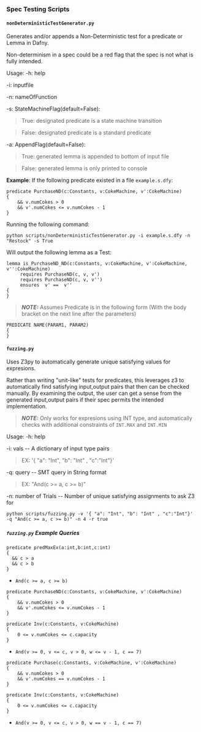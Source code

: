 ### Spec Testing Scripts 

#### `nonDeterministicTestGenerator.py`

Generates and/or appends a Non-Deterministic test for a predicate or Lemma in Dafny.

Non-determinism in a spec could be a red flag that the spec is not what is fully intended.

Usage:
-h: help 

-i: inputfile    

-n: nameOfFunction 

-s: StateMachineFlag(default=False): 
>True: designated predicate is a state machine transition

>False: designated predicate is a standard predicate

-a: AppendFlag(default=False): 
>True: generated lemma is appended to bottom of input file

>False: generated lemma is only printed to console

**Example**: 
If the following predicate existed in a file `example.s.dfy`:

```
predicate PurchaseND(c:Constants, v:CokeMachine, v':CokeMachine) 
{
    && v.numCokes > 0
    && v'.numCokes <= v.numCokes - 1
}
```
Running the following command:

 `python scripts/nonDeterministicTestGenerator.py -i example.s.dfy -n "Restock" -s True`
 
 Will output the following lemma as a Test:
 
```
lemma is_PurchaseND_ND(c:Constants, v:CokeMachine, v':CokeMachine, v'':CokeMachine)
     requires PurchaseND(c, v, v')
     requires PurchaseND(c, v, v'')
     ensures  v' ==  v''
{
}
```

> **_NOTE:_**  Assumes Predicate is in the following form (With the body bracket on the next line after the parameters)

```
PREDICATE NAME(PARAM1, PARAM2)
{
}
```

#### `fuzzing.py`

Uses Z3py to automatically generate unique satisfying values for expresions. 

Rather than writing "unit-like" tests for predicates, this leverages z3 to automatically find
satisfying input,output pairs that then can be checked manually. By examining the output, the user can get a sense from the generated input,output pairs if their spec permits the intended implementation. 

> **_NOTE:_** Only works for expresions using INT type, and automatically checks with additional constraints of `INT.MAX` and `INT.MIN`

Usage:
-h: help 

-i: vals -- A dictionary of input type pairs

>EX:  '{ "a": "Int", "b": "Int" , "c":"Int"}'    

-q: query -- SMT query in String format

>EX: "And(c >= a, c >= b)" 

-n: number of Trials -- Number of unique satisfying assignments to ask Z3 for

`python scripts/fuzzing.py -v '{ "a": "Int", "b": "Int" , "c":"Int"}'  -q "And(c >= a, c >= b)" -n 4 -r true`

##### `fuzzing.py` Example Queries

```
predicate predMaxEx(a:int,b:int,c:int)
{
  && c > a
  && c > b
}
```

* `And(c >= a, c >= b)`

```
predicate PurchaseND(c:Constants, v:CokeMachine, v':CokeMachine) 
{
    && v.numCokes > 0
    && v'.numCokes <= v.numCokes - 1
}

predicate Inv(c:Constants, v:CokeMachine) 
{
    0 <= v.numCokes <= c.capacity
}
```

*  `And(v >= 0, v <= c, v > 0, w <= v - 1, c == 7)`

```
predicate Purchase(c:Constants, v:CokeMachine, v':CokeMachine) 
{
    && v.numCokes > 0
    && v'.numCokes == v.numCokes - 1
}

predicate Inv(c:Constants, v:CokeMachine) 
{
    0 <= v.numCokes <= c.capacity
}
```

*  `And(v >= 0, v <= c, v > 0, w == v - 1, c == 7)`
